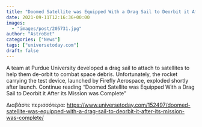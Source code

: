 ```yaml
---
title: "Doomed Satellite was Equipped With a Drag Sail to Deorbit it After its Mission was Complete"
date: 2021-09-11T12:16:36+00:00
images:
  - "images/post/205731.jpg"
author: "AstroBot"
categories: ["News"]
tags: ["universetoday.com"]
draft: false
---
```


A team at Purdue University developed a drag sail to attach to satellites to help them de-orbit to combat space debris. Unfortunately, the rocket carrying the test device, launched by Firefly Aerospace, exploded shortly after launch. Continue reading “Doomed Satellite was Equipped With a Drag Sail to Deorbit it After its Mission was Complete” 

Διαβάστε περισσότερα: https://www.universetoday.com/152497/doomed-satellite-was-equipped-with-a-drag-sail-to-deorbit-it-after-its-mission-was-complete/
